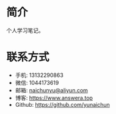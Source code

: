 # 简介

个人学习笔记。

# 联系方式

- 手机: 13132290863
- 微信: 1044173619
- 邮箱: naichunyu@aliyun.com
- 博客: https://www.answera.top
- Github: https://github.com/yunaichun

